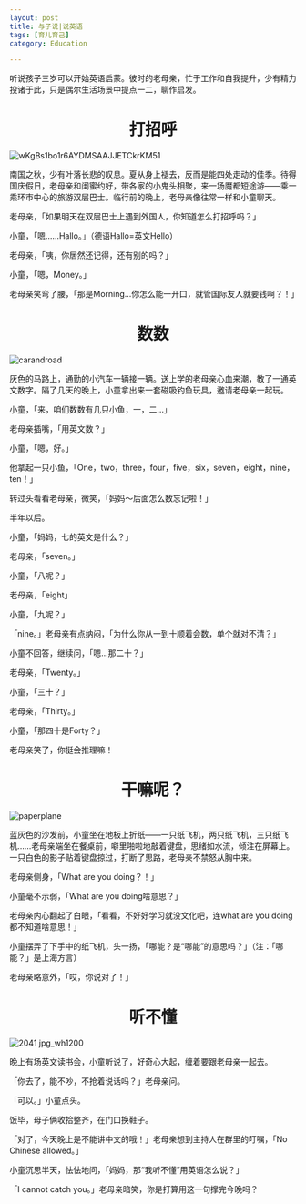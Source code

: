 ```yaml
---
layout: post
title: 与子说|说英语
tags: [育儿育己]
category: Education

---
```


听说孩子三岁可以开始英语启蒙。彼时的老母亲，忙于工作和自我提升，少有精力投诸于此，只是偶尔生活场景中提点一二，聊作启发。

# <center> 打招呼

![wKgBs1bo1r6AYDMSAAJJETCkrKM51](https://user-images.githubusercontent.com/23351109/92621400-58911080-f2f6-11ea-9bda-2ede5974bb39.jpeg)

南国之秋，少有叶落长悲的叹息。夏从身上褪去，反而是能四处走动的佳季。待得国庆假日，老母亲和闺蜜约好，带各家的小鬼头相聚，来一场魔都短途游——乘一乘环市中心的旅游双层巴士。临行前的晚上，老母亲像往常一样和小童聊天。

老母亲，「如果明天在双层巴士上遇到外国人，你知道怎么打招呼吗？」

小童，「嗯……Hallo。」（德语Hallo=英文Hello）

老母亲，「咦，你居然还记得，还有别的吗？」

小童，「嗯，Money。」

老母亲笑弯了腰，「那是Morning...你怎么能一开口，就管国际友人就要钱啊？！」

# <center> 数数
![carandroad](https://user-images.githubusercontent.com/23351109/92621505-78283900-f2f6-11ea-829e-485f329fcfd9.jpeg)

灰色的马路上，通勤的小汽车一辆接一辆。送上学的老母亲心血来潮，教了一通英文数字。隔了几天的晚上，小童拿出来一套磁吸钓鱼玩具，邀请老母亲一起玩。

小童，「来，咱们数数有几只小鱼，一，二…」

老母亲插嘴，「用英文数？」

小童，「嗯，好。」

他拿起一只小鱼，「One，two，three，four，five，six，seven，eight，nine，ten！」

转过头看看老母亲，微笑，「妈妈～后面怎么数忘记啦！」

半年以后。

小童，「妈妈，七的英文是什么？」

老母亲，「seven。」

小童，「八呢？」

老母亲，「eight」

小童，「九呢？」

「nine。」老母亲有点纳闷，「为什么你从一到十顺着会数，单个就对不清？」

小童不回答，继续问，「嗯...那二十？」

老母亲，「Twenty。」

小童，「三十？」

老母亲，「Thirty。」

小童，「那四十是Forty？」

老母亲笑了，你挺会推理嘛！


# <center> 干嘛呢？

![paperplane](https://user-images.githubusercontent.com/23351109/92621693-b32a6c80-f2f6-11ea-8728-f08f8f631679.jpeg)

蓝灰色的沙发前，小童坐在地板上折纸——一只纸飞机，两只纸飞机，三只纸飞机……老母亲端坐在餐桌前，噼里啪啦地敲着键盘，思绪如水流，倾注在屏幕上。一只白色的影子贴着键盘掠过，打断了思路，老母亲不禁怒从胸中来。

老母亲侧身，「What are you doing？！」

小童毫不示弱，「What are you doing啥意思？」

老母亲内心翻起了白眼，「看看，不好好学习就没文化吧，连what are you doing都不知道啥意思！」

小童摆弄了下手中的纸飞机，头一扬，「哪能？是“哪能”的意思吗？」（注：「哪能？」是上海方言）

老母亲略意外，「哎，你说对了！」




# <center> 听不懂
![2041 jpg_wh1200](https://user-images.githubusercontent.com/23351109/92621803-e0771a80-f2f6-11ea-915f-8a5777d7ec8e.jpg)

晚上有场英文读书会，小童听说了，好奇心大起，缠着要跟老母亲一起去。

「你去了，能不吵，不抢着说话吗？」老母亲问。

「可以。」小童点头。

饭毕，母子俩收拾整齐，在门口换鞋子。

「对了，今天晚上是不能讲中文的哦！」老母亲想到主持人在群里的叮嘱，「No Chinese allowed。」

小童沉思半天，怯怯地问，「妈妈，那“我听不懂”用英语怎么说？」

「I cannot catch you。」老母亲暗笑，你是打算用这一句撑完今晚吗？

